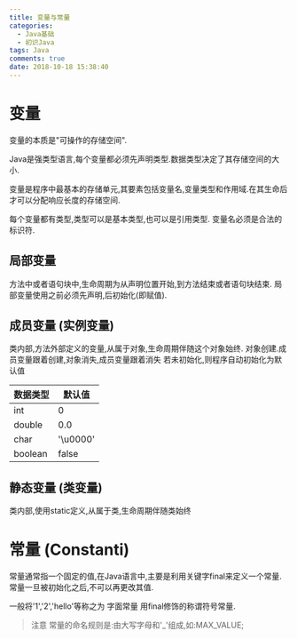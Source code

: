 ```yaml
---
title: 变量与常量
categories:
  - Java基础
  - 初识Java
tags: Java
comments: true
date: 2018-10-18 15:38:40
---
```

# 变量
变量的本质是"可操作的存储空间".

Java是强类型语言,每个变量都必须先声明类型.数据类型决定了其存储空间的大小.

变量是程序中最基本的存储单元,其要素包括变量名,变量类型和作用域.在其生命后才可以分配响应长度的存储空间.

每个变量都有类型,类型可以是基本类型,也可以是引用类型.
变量名必须是合法的标识符.

## 局部变量
方法中或者语句块中,生命周期为从声明位置开始,到方法结束或者语句块结束.
局部变量使用之前必须先声明,后初始化(即赋值).

## 成员变量 (实例变量)
类内部,方法外部定义的变量,从属于对象,生命周期伴随这个对象始终.
对象创建.成员变量跟着创建,对象消失,成员变量跟着消失
若未初始化,则程序自动初始化为默认值

数据类型|默认值 
-|-
int|0
double|0.0
char|'\u0000'
boolean|false

## 静态变量 (类变量)
类内部,使用static定义,从属于类,生命周期伴随类始终

# 常量 (Constanti)
常量通常指一个固定的值,在Java语言中,主要是利用关键字final来定义一个常量.
常量一旦被初始化之后,不可以再更改其值.

一般将'1','2','hello'等称之为 字面常量
用final修饰的称谓符号常量.

> 注意 常量的命名规则是:由大写字母和'_'组成,如:MAX_VALUE;

